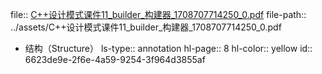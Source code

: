 file:: [C++设计模式课件11_builder_构建器_1708707714250_0.pdf](../assets/C++设计模式课件11_builder_构建器_1708707714250_0.pdf)
file-path:: ../assets/C++设计模式课件11_builder_构建器_1708707714250_0.pdf

- 结构（Structure）
  ls-type:: annotation
  hl-page:: 8
  hl-color:: yellow
  id:: 6623de9e-2f6e-4a59-9254-3f964d3855af